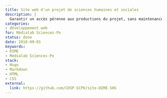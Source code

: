```yaml
---
title: Site web d'un projet de sciences humaines et sociales
description: |
  Garantir un accès pérenne aux productions du projet, sans maintenance informatique.
categories:
- développement web
for: Médialab Sciences-Po
status: done
date: 2018-09-01
keywords:
- DIME
- Médialab Sciences-Po
stack:
- Hugo
- Markdown
- HTML
- CSS
external:
  link: https://github.com/CDSP-SCPO/site-DIME-SHS
---
```


